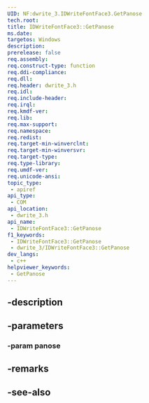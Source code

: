 ```yaml
---
UID: NF:dwrite_3.IDWriteFontFace3.GetPanose
tech.root: 
title: IDWriteFontFace3::GetPanose
ms.date: 
targetos: Windows
description: 
prerelease: false
req.assembly: 
req.construct-type: function
req.ddi-compliance: 
req.dll: 
req.header: dwrite_3.h
req.idl: 
req.include-header: 
req.irql: 
req.kmdf-ver: 
req.lib: 
req.max-support: 
req.namespace: 
req.redist: 
req.target-min-winverclnt: 
req.target-min-winversvr: 
req.target-type: 
req.type-library: 
req.umdf-ver: 
req.unicode-ansi: 
topic_type:
 - apiref
api_type:
 - COM
api_location:
 - dwrite_3.h
api_name:
 - IDWriteFontFace3::GetPanose
f1_keywords:
 - IDWriteFontFace3::GetPanose
 - dwrite_3/IDWriteFontFace3::GetPanose
dev_langs:
 - c++
helpviewer_keywords:
 - GetPanose
---
```


## -description

## -parameters

### -param panose

## -remarks

## -see-also

